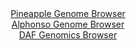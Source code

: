 <div id="Pineapple_Genome_Browser" align="center">
  <a href="https://igv.org/app/?sessionURL=blob:zZJRT9swFIX_iyXQJqWJnTRpEwlNKS2sFNrSLnSAUOS4TmKR2MF2W0rV_46HNu2FSfRh0yQ_2FfXvuccfzuwplIxwUEEXBv5NkLAAqoUmzmum4qOcU0ViHJcKWoBSXMqKScURDuQY6VxMrs0N0utGxU5DtNNq8a8ELbybFzjF8HxRtlE1M6pqCqcCYm1kMrpSbwWDivWrQ3NcNPYZrZn.84Sa.zgqikFV8JpKC_SjXkv_VVKC8pFTdN6VWn2JiA1eozGpZ3jL_FiHhNClRrR7XB5Eo.G8Y03SO7Og9O7ZPJ1kQSL4zkrONYrSU8W38ppf6Imfv90cClG2_Gk6W99NYwH3SOvfzx4bpik6gR1UNcLut02NMEwvqTP_5Nns9iBvgs6IRkaq9FUPd4Wszt2ceT2AnIr5k_PybvOEdhboBJkZUgApJSdCEHLg4Hlu0HrxxZ1LQhDk48UDET3DxbQEpNH036_A3rbGF6Aok.rN3QsIOSSShC1Qgg7KAxdv91pwzBEe2sHVrL6e.GeJbOwA93YdYM0Z5U2MC9TxRtlY87tNcnt4uXANMsVTMrvZDyr254_bV467qV_416TYX71hywtYEa_faAx.hFF_4S7jwixdXYobPy81z_fXPkx3vYuzq6naP4IyzDj6uz9eFxj9rBociFrrE2_qZjjT9rWWDLMtSmsmWIZq5jeLkyKYgMi5HoGWkBEJQyFQBbZJ2hBC_nw8284vf3D_hU-">Pineapple Genome Browser</a>
</div>
<div id="Alphonso_Genome_Browser" align="center">
  <a href="https://igv.org/app/?sessionURL=blob:zZJda9swGIX_iyBlA8eW7XzYhjDy4bQh6QftnGQtxci27KiVJVeSnSYh_31a2djNCs3FxkAX0ssrveccPQfQYCEJZyAAjml3TdsGBpAbvr1DZUXxFSqxBEGOqMQGEDjHArMUg.AAciQVim4X.uZGqUoGlkVU1S4RK7gpXROVaM8Z2koz5aU15pSihAukuJDWSKCGW6Ro2lucoKoy9WzX7FoZUshCtNpwJrlVYVbEW_1e_KsUF5jxEsdlTRV5ExBrPVpjZuboy3B1N0xTLOUc72bZYDifDZduGN2f98b30fXFKuqtzu5IwZCqBR7gsvMy9cM6XN54F325Xdi7yeLb5ddslrbcyVn4WhGB5cDu257b8zzX0cEQluHX_8mzXuRE38nFPryej8T4RozCebpvOdMwHG.WV34EvXecHw1AeVprEkC6Ef3AhoYLe0bX6bV_bG3PgNDX.QhOQPDwaAAlUPqs2x8OQO0qzQuQ.KV.Q8cAXGRYgKDtQ9i3fd_pdvod6Pv20TiAWtC_F.40uvX70Bk6Ti_OCVUa5iyWrJImYsxs0tws9iem6bE8H9P15Hm9X97nL0_Xi5YzqjeU5jveeZcjPfztC7XVj2j6J.R9RIipklNxWz9ddtBaRP4yyenMXZxDDVyXTRbltBn.MSBX2z0tnJyLEindryv6.JO4BgmCmNKFhkiSEErUbqVz5FsQ2I6rwQUpp1yTCESRfIIGNOwu_PwbUPf4ePwO">Alphonso Genome Browser</a>
</div>


<div id="DAF_Genomics_Browser" align="center">
  <a href="https://igv.org/app/?sessionURL=blob:tZFra9swFIb_i2D95LsdOzaEYdpkLSkNaeYFWko4tY9jMctyJTluEvLfK7yWwkYZgw4kIXEu76vzHMkOhaS8IQnxLHdkuS4xiKx4vwLW1ngDDCVJSqglGkRgiQKbHElyJCVIBdntta6slGplYtsFlOYWG85oLi3pW9CakneqQp1qehYwOPAGemnlnOlkBTbUbcUbyW3Ic5TSdOwWm.2mB328xTZDS9ywrlZ0UN1oE9pYYZWg3dKmwOe_GPkPynrRr.l6lQ71c9xfFZN0fpX.8KfZ3bfw_C5bXK6zcH22otsGVCdwcrnc7zJvMev90cUO.pxGC5_Nx7P.cfnFvzibPrdUoJy4kTv2w3HsRORkkJrnnUZA8kq4iRsYkTc2vCAwX6_.KNQzEJyS5P7BIEpA_lOn3x.J2rcaFJH41A3MDMJFgYIkZuw4kRvH3iiIAieO3ZNxJJ2oP5nkLLuNI8dLPS.0HoFp_ZLWw_i00J_Bz8L4W2e9_xUTPjF.ni6238Obw.4g8ZBlzrW7Wk5l_wEmg3z4rZILBkqHfj1foUCt1Rg26p2Kf3o4vQA-">DAF Genomics Browser</a>
</div>
